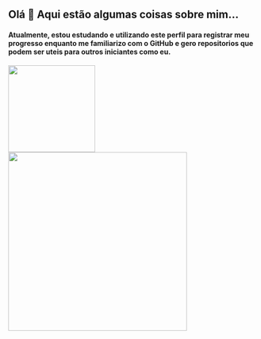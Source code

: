 ## Olá 👋 Aqui estão algumas coisas sobre mim...
#### Atualmente, estou estudando e utilizando este perfil para registrar meu progresso enquanto me familiarizo com o GitHub e gero repositorios que podem ser uteis para outros iniciantes como eu.
<div>
  
<a href="https://github.com/anuraghazra/github-readme-stats">
  <img height="175em" src="https://github-readme-stats.vercel.app/api?username=ricardo7c&show_icons=true&theme=transparent&custom_title=Meu%20status&hide_border=true&rank_icon=default"/>
  
 <!-- <img height="175em" src="https://github-readme-stats.vercel.app/api/top-langs/?username=ricardo7c&layout=compact&theme=transparent&custom_title=Linguagens%20mais%20usadas&hide_border=true&hide_progress=false"/> -->
</a>


<a href="https://github.com/Ashutosh00710/github-readme-activity-graph">
<img height="360em" src="https://github-readme-activity-graph.vercel.app/graph?username=Ricardo7c&theme=github-compact&height=500&hide_border=true&bg_color=0D1117&custom_title=Meu%20grafico%20de%20atividades&title_color=ffffff&color=ffffff&point=3572A5&line=3572A5&grid=true"/>
</a>


</div>
